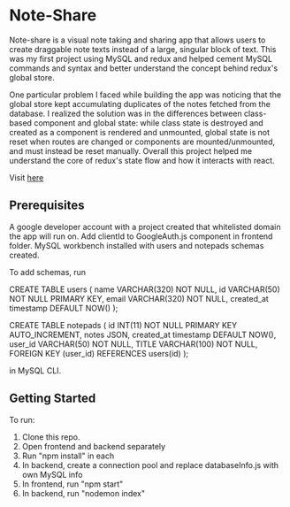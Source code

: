 # Note-Share

Note-share is a visual note taking and sharing app that allows users to create draggable note texts instead of a large, singular block of text. This was my first project using MySQL and redux and helped cement MySQL commands and syntax and better understand the concept behind redux's global store. 

One particular problem I faced while building the app was noticing that the global store kept accumulating duplicates of the notes fetched from the database. I realized the solution was in the differences between class-based component and global state: while class state is destroyed and created as a component is rendered and unmounted, global state is not reset when routes are changed or components are mounted/unmounted, and must instead be reset manually. Overall this project helped me understand the core of redux's state flow and how it interacts with react.


Visit [here](https://note-share.netlify.com/)

## Prerequisites

A google developer account with a project created that whitelisted domain the app will run on. Add clientId to GoogleAuth.js component in frontend folder. MySQL workbench installed with users and notepads schemas created.

To add schemas, run 

CREATE TABLE users (
	name VARCHAR(320) NOT NULL,
	id VARCHAR(50) NOT NULL PRIMARY KEY,
	email VARCHAR(320) NOT NULL,
	created_at timestamp DEFAULT NOW()
);

CREATE TABLE notepads (
	id INT(11) NOT NULL PRIMARY KEY AUTO_INCREMENT,
	notes JSON,
	created_at timestamp DEFAULT NOW(),
	user_id VARCHAR(50) NOT NULL,
	TITLE VARCHAR(100) NOT NULL,
	FOREIGN KEY (user_id) REFERENCES users(id)
);

in MySQL CLI.

## Getting Started

To run:

1. Clone this repo.
2. Open frontend and backend separately
3. Run "npm install" in each
4. In backend, create a connection pool and replace databaseInfo.js with own MySQL info
5. In frontend, run "npm start"
6. In backend, run "nodemon index"


